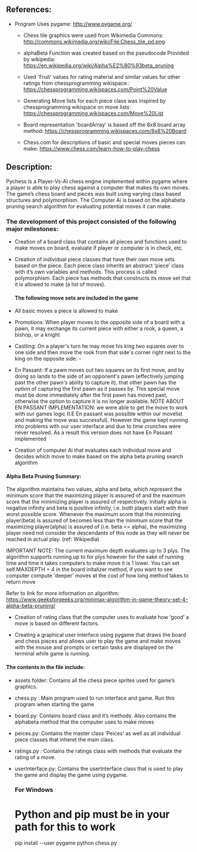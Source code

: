 
## References:
* Program Uses pygame: http://www.pygame.org/

  * Chess tile graphics were used from Wikimedia Commons: http://commons.wikimedia.org/wiki/File:Chess_tile_pd.png

  * alphaBeta Function was created based on the pseudocode Provided by wikipedia: https://en.wikipedia.org/wiki/Alpha%E2%80%93beta_pruning


  * Used 'Fruit' values for rating material and similar values for other ratings from chessprogramming wikispace : https://chessprogramming.wikispaces.com/Point%20Value

  * Generating Move lists for each piece class was inspired by chessprogramming wikispace on move lists: https://chessprogramming.wikispaces.com/Move%20List

  * Board representation 'boardArray' is based off the 8x8 board array method: https://chessprogramming.wikispaces.com/8x8%20Board

  * Chess.com for descriptions of basic and special moves pieces can make:
  https://www.chess.com/learn-how-to-play-chess

## Description:
Pychess is a Player-Vs-AI chess engine implemented within pygame where a player is able to play chess against a computer that makes its own moves.
The game’s chess board and pieces was built using varying class based structures and polymorphism.
The Computer Ai is based on the alphabeta pruning search algorithm for evaluating potential moves it can make.

### The development of this project consisted of the following major milestones:

* Creation of a board class that contains all pieces and functions used to make moves on board, evaluate if player or computer is in check, etc.

* Creation of individual piece classes that have their own move sets based on the piece. Each piece class inherits an abstract ‘piece’ class with it’s own variables and methods. This process is called polymorphism. Each piece has methods that constructs its move set that it is allowed to make (a list of moves).
  #### The following move sets are included in the game
 * All basic moves a piece is allowed to make
 * Promotions: When player moves to the opposite side of a board with a pawn, it may exchange its current piece with either a rook, a queen, a bishop, or a knight
 * Castling:  On a player's turn he may move his king two squares over to one side and then move the rook from that side's corner right next to the king on the opposite side. -

 * En Passant:  If a pawn moves out two squares on its first move, and by doing so lands to the side of an opponent's pawn (effectively jumping past the other pawn's ability to capture it),
   that other pawn has the option of capturing the first pawn as it passes by. This special move must be done immediately after the first pawn has moved past,
   otherwise the option to capture it is no longer available.
  NOTE ABOUT EN PASSANT IMPLEMENTATION: we were able to get the move to work with our games logic (I.E En passant was possible within our movelist and making the move was successful).
   However the game kept running into problems with our user interface and due to time crunches were never resolved. As a result this version does not have En Passant implemented

* Creation of computer Ai that evaluates each individual move and decides which move to make based on the alpha beta pruning search algorithm

 #### Alpha Beta Pruning Summary: 
The algorithm maintains two values, alpha and beta, which represent the minimum score that the maximizing player is assured of and the maximum score that the minimizing player is assured of respectively. Initially alpha is negative infinity and beta is positive infinity, i.e. both players start with their worst possible score. Whenever the maximum score that the minimizing player(beta) is assured of becomes less than the minimum score that the maximizing player(alpha) is assured of (i.e. beta <= alpha), the maximizing player need not consider the descendants of this node as they will never be reached in actual play. (ref: Wikipedia)

  IMPORTANT NOTE: The current maximum depth evaluates up to 3 plys. The algorithm supports
  running up to for plys however for the sake of running time and time it takes computers
  to make move it is 1 lower. You can set self.MAXDEPTH = 4 in the board initalizer method,
  if you want to see computer compute 'deeper' moves at the cost of how long method
  takes to return move

  Refer to link for more information on algorithm: https://www.geeksforgeeks.org/minimax-algorithm-in-game-theory-set-4-alpha-beta-pruning/

* Creation of rating class that the computer uses to evaluate how ‘good’ a move is based on different factors.

* Creating  a graphical user interface using pygame that draws the board and chess pieces and allows user to play the game and make moves with the mouse and prompts or certain tasks are displayed on the terminal while game is running.

#### The contents in the file include:
* assets folder: Contains all the chess piece sprites used for game’s graphics.
* chess.py : Main program used to run interface and game. Run this program when starting the game
* board.py: Contains board class and it’s methods. Also contains the alphabeta method that the computer uses to make moves
* peices.py: Contains the master class ‘Peices’ as well as all individual piece classes that inheret the main class.
* ratings.py : Contains the ratings class with methods that evaluate the rating of a move.
* userInterface.py: Contains the userInterface class that is used to play the game and display the game using pygame.


  ### For Windows
    
    # Python and pip must be in your path for this to work
    
    pip install --user pygame
    python chess.py
 
